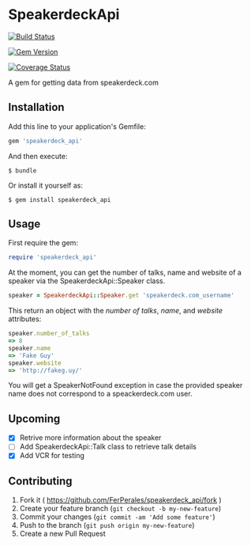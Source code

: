 # SpeakerdeckApi

[![Build Status](https://travis-ci.org/FerPerales/speakerdeck_api.png?branch=master)](https://travis-ci.org/FerPerales/speakerdeck_api)

[![Gem Version](https://badge.fury.io/rb/speakerdeck_api.png)](http://badge.fury.io/rb/speakerdeck_api)

[![Coverage Status](https://coveralls.io/repos/FerPerales/speakerdeck-api/badge.png?branch=master)](https://coveralls.io/r/FerPerales/speakerdeck-api?branch=master)

A gem for getting data from speakerdeck.com

## Installation

Add this line to your application's Gemfile:

```ruby
gem 'speakerdeck_api'
```

And then execute:

    $ bundle

Or install it yourself as:

    $ gem install speakerdeck_api

## Usage

First require the gem:

```ruby
require 'speakerdeck_api'
```

At the moment, you can get the number of talks, name and website of a speaker via the
SpeakerdeckApi::Speaker class.

```ruby
speaker = SpeakerdeckApi::Speaker.get 'speakerdeck.com_username'
```

This return an object with the *number of talks*, *name*, and *website* attributes:

```ruby
speaker.number_of_talks
=> 8
speaker.name
=> 'Fake Guy'
speaker.website
=> 'http://fakeg.uy/'
```

You will get a SpeakerNotFound exception in case the provided speaker
name does not correspond to a speackerdeck.com user.

## Upcoming

- [x] Retrive more information about the speaker
- [ ] Add SpeakerdeckApi::Talk class to retrieve talk details
- [x] Add VCR for testing

## Contributing

1. Fork it ( https://github.com/FerPerales/speakerdeck_api/fork )
2. Create your feature branch (`git checkout -b my-new-feature`)
3. Commit your changes (`git commit -am 'Add some feature'`)
4. Push to the branch (`git push origin my-new-feature`)
5. Create a new Pull Request
